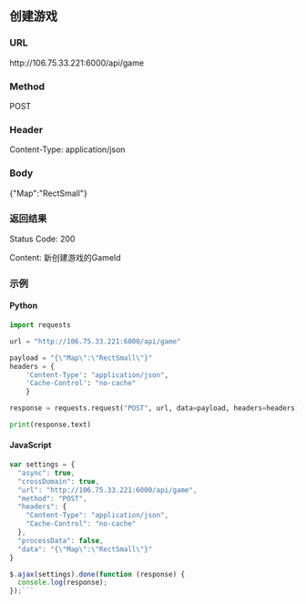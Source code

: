 ## 创建游戏

### URL
ht<span></span>tp://106.75.33.221:6000/api/game

### Method
POST


### Header
Content-Type: application/json

### Body
{"Map":"RectSmall"}

### 返回结果
Status Code: 200

Content: 新创建游戏的GameId

### 示例
#### Python
```python
import requests

url = "http://106.75.33.221:6000/api/game"

payload = "{\"Map\":\"RectSmall\"}"
headers = {
    'Content-Type': "application/json",
    'Cache-Control': "no-cache"
    }

response = requests.request("POST", url, data=payload, headers=headers)

print(response.text)
```

#### JavaScript
```javascript
var settings = {
  "async": true,
  "crossDomain": true,
  "url": "http://106.75.33.221:6000/api/game",
  "method": "POST",
  "headers": {
    "Content-Type": "application/json",
    "Cache-Control": "no-cache"
  },
  "processData": false,
  "data": "{\"Map\":\"RectSmall\"}"
}

$.ajax(settings).done(function (response) {
  console.log(response);
});```